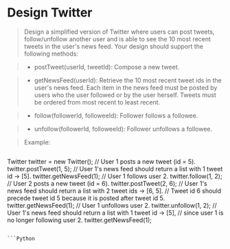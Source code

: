 # Design Twitter

> Design a simplified version of Twitter where users can post tweets, follow/unfollow another user and is able to see the 10 most recent tweets in the user's news feed. Your design should support the following methods:

> * postTweet(userId, tweetId): Compose a new tweet.

> * getNewsFeed(userId): Retrieve the 10 most recent tweet ids in the user's news feed. Each item in the news feed must be posted by users who the user followed or by the user herself. Tweets must be ordered from most recent to least recent.

> * follow(followerId, followeeId): Follower follows a followee.

> * unfollow(followerId, followeeId): Follower unfollows a followee.

> Example:

> ```
Twitter twitter = new Twitter();
// User 1 posts a new tweet (id = 5).
twitter.postTweet(1, 5);
// User 1's news feed should return a list with 1 tweet id -> [5].
twitter.getNewsFeed(1);
// User 1 follows user 2.
twitter.follow(1, 2);
// User 2 posts a new tweet (id = 6).
twitter.postTweet(2, 6);
// User 1's news feed should return a list with 2 tweet ids -> [6, 5].
// Tweet id 6 should precede tweet id 5 because it is posted after tweet id 5.
twitter.getNewsFeed(1);
// User 1 unfollows user 2.
twitter.unfollow(1, 2);
// User 1's news feed should return a list with 1 tweet id -> [5],
// since user 1 is no longer following user 2.
twitter.getNewsFeed(1);
```

```Python

```

